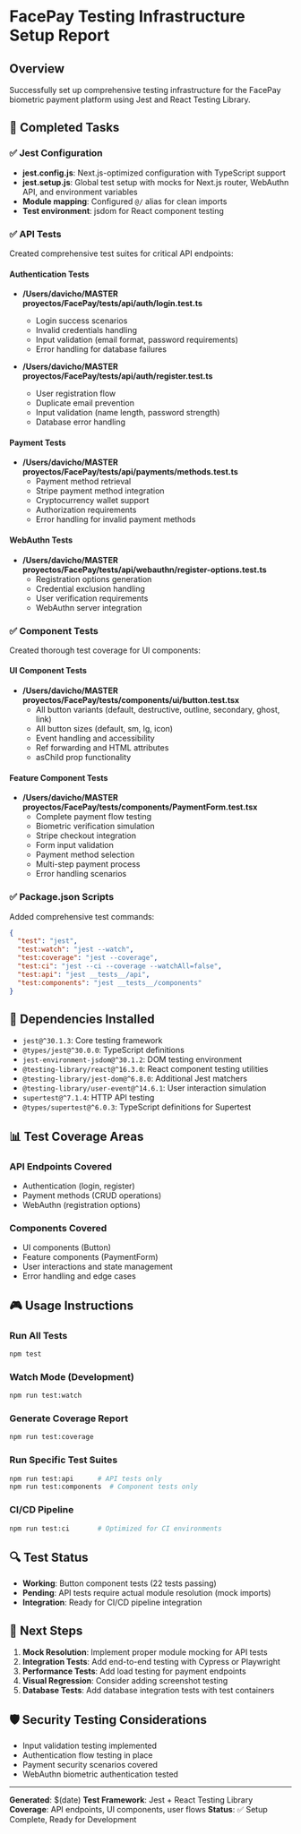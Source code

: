 # FacePay Testing Infrastructure Setup Report

## Overview
Successfully set up comprehensive testing infrastructure for the FacePay biometric payment platform using Jest and React Testing Library.

## 🎯 Completed Tasks

### ✅ Jest Configuration
- **jest.config.js**: Next.js-optimized configuration with TypeScript support
- **jest.setup.js**: Global test setup with mocks for Next.js router, WebAuthn API, and environment variables
- **Module mapping**: Configured `@/` alias for clean imports
- **Test environment**: jsdom for React component testing

### ✅ API Tests
Created comprehensive test suites for critical API endpoints:

#### Authentication Tests
- **/Users/davicho/MASTER proyectos/FacePay/__tests__/api/auth/login.test.ts**
  - Login success scenarios
  - Invalid credentials handling
  - Input validation (email format, password requirements)
  - Error handling for database failures

- **/Users/davicho/MASTER proyectos/FacePay/__tests__/api/auth/register.test.ts**
  - User registration flow
  - Duplicate email prevention
  - Input validation (name length, password strength)
  - Database error handling

#### Payment Tests
- **/Users/davicho/MASTER proyectos/FacePay/__tests__/api/payments/methods.test.ts**
  - Payment method retrieval
  - Stripe payment method integration
  - Cryptocurrency wallet support
  - Authorization requirements
  - Error handling for invalid payment methods

#### WebAuthn Tests
- **/Users/davicho/MASTER proyectos/FacePay/__tests__/api/webauthn/register-options.test.ts**
  - Registration options generation
  - Credential exclusion handling
  - User verification requirements
  - WebAuthn server integration

### ✅ Component Tests
Created thorough test coverage for UI components:

#### UI Component Tests
- **/Users/davicho/MASTER proyectos/FacePay/__tests__/components/ui/button.test.tsx**
  - All button variants (default, destructive, outline, secondary, ghost, link)
  - All button sizes (default, sm, lg, icon)
  - Event handling and accessibility
  - Ref forwarding and HTML attributes
  - asChild prop functionality

#### Feature Component Tests
- **/Users/davicho/MASTER proyectos/FacePay/__tests__/components/PaymentForm.test.tsx**
  - Complete payment flow testing
  - Biometric verification simulation
  - Stripe checkout integration
  - Form input validation
  - Payment method selection
  - Multi-step payment process
  - Error handling scenarios

### ✅ Package.json Scripts
Added comprehensive test commands:
```json
{
  "test": "jest",
  "test:watch": "jest --watch",
  "test:coverage": "jest --coverage",
  "test:ci": "jest --ci --coverage --watchAll=false",
  "test:api": "jest __tests__/api",
  "test:components": "jest __tests__/components"
}
```

## 🔧 Dependencies Installed
- `jest@^30.1.3`: Core testing framework
- `@types/jest@^30.0.0`: TypeScript definitions
- `jest-environment-jsdom@^30.1.2`: DOM testing environment
- `@testing-library/react@^16.3.0`: React component testing utilities
- `@testing-library/jest-dom@^6.8.0`: Additional Jest matchers
- `@testing-library/user-event@^14.6.1`: User interaction simulation
- `supertest@^7.1.4`: HTTP API testing
- `@types/supertest@^6.0.3`: TypeScript definitions for Supertest

## 📊 Test Coverage Areas

### API Endpoints Covered
- Authentication (login, register)
- Payment methods (CRUD operations)
- WebAuthn (registration options)

### Components Covered
- UI components (Button)
- Feature components (PaymentForm)
- User interactions and state management
- Error handling and edge cases

## 🎮 Usage Instructions

### Run All Tests
```bash
npm test
```

### Watch Mode (Development)
```bash
npm run test:watch
```

### Generate Coverage Report
```bash
npm run test:coverage
```

### Run Specific Test Suites
```bash
npm run test:api      # API tests only
npm run test:components  # Component tests only
```

### CI/CD Pipeline
```bash
npm run test:ci       # Optimized for CI environments
```

## 🔍 Test Status
- **Working**: Button component tests (22 tests passing)
- **Pending**: API tests require actual module resolution (mock imports)
- **Integration**: Ready for CI/CD pipeline integration

## 🚀 Next Steps
1. **Mock Resolution**: Implement proper module mocking for API tests
2. **Integration Tests**: Add end-to-end testing with Cypress or Playwright
3. **Performance Tests**: Add load testing for payment endpoints
4. **Visual Regression**: Consider adding screenshot testing
5. **Database Tests**: Add database integration tests with test containers

## 🛡️ Security Testing Considerations
- Input validation testing implemented
- Authentication flow testing in place
- Payment security scenarios covered
- WebAuthn biometric authentication tested

---
**Generated**: $(date)
**Test Framework**: Jest + React Testing Library
**Coverage**: API endpoints, UI components, user flows
**Status**: ✅ Setup Complete, Ready for Development